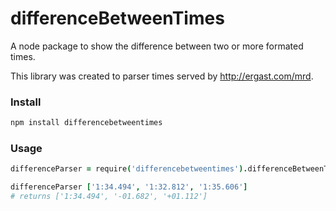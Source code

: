 # differenceBetweenTimes

A node package to show the difference between two or more formated times.

This library was created to parser times served by http://ergast.com/mrd.

### Install

```bash
npm install differencebetweentimes
```

### Usage

```coffeescript
differenceParser = require('differencebetweentimes').differenceBetweenTimes

differenceParser ['1:34.494', '1:32.812', '1:35.606']
# returns ['1:34.494', '-01.682', '+01.112']
```

